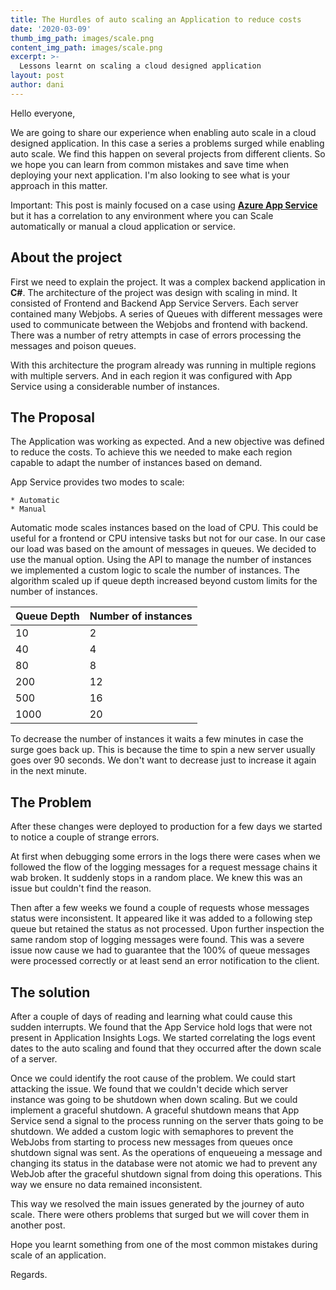 ```yaml
---
title: The Hurdles of auto scaling an Application to reduce costs
date: '2020-03-09'
thumb_img_path: images/scale.png
content_img_path: images/scale.png
excerpt: >-
  Lessons learnt on scaling a cloud designed application
layout: post
author: dani
---
```


Hello everyone,

We are going to share our experience when enabling auto scale in a cloud designed application. In this case a series a problems surged while enabling auto scale. We find this happen on several projects from different clients. So we hope you can learn from common mistakes and save time when deploying your next application. I'm also looking to see what is your approach in this matter.

Important: This post is mainly focused on a case using <a href="https://azure.microsoft.com/en-us/services/app-service/" > **Azure App Service** </a> but it has a correlation to any environment where you can Scale automatically or manual a cloud application or service.

## About the project

First we need to explain the project. It was a complex backend application in **C#**. The architecture of the project was design with scaling in mind. It consisted of Frontend and Backend App Service Servers. Each server contained many Webjobs. A series of Queues with different messages were used to communicate between the Webjobs and frontend with backend. There was a number of retry attempts in case of errors processing the messages and poison queues.

With this architecture the program already was running in multiple regions with multiple servers. And in each region it was configured with App Service using a considerable number of instances.

## The Proposal

The Application was working as expected. And a new objective was defined to reduce the costs.
To achieve this we needed to make each region capable to adapt the number of instances based on demand.

App Service provides two modes to scale:

    * Automatic
    * Manual

  Automatic mode scales instances based on the load of CPU. This could be useful for a frontend or CPU intensive tasks but not for our case. In our case our load was based on the amount of messages in queues. We decided to use the manual option. Using the API to manage the number of instances we implemented a custom logic to scale the number of instances. The algorithm scaled up if queue depth increased beyond custom limits for the number of instances.

| Queue Depth | Number of instances |
| ----------- | ------------------- |
| 10          | 2                   |
| 40          | 4                   |
| 80          | 8                   |
| 200         | 12                  |
| 500         | 16                  |
| 1000        | 20                  |

To decrease the number of instances it waits a few minutes in case the surge goes back up. This is because the time to spin a new server usually goes over 90 seconds. We don't want to decrease just to increase it again in the next minute.

## The Problem

After these changes were deployed to production for a few days we started to notice a couple of strange errors.

At first when debugging some errors in the logs there were cases when we followed the flow of the logging messages for a request message chains it wab broken. It suddenly stops in a random place. We knew this was an issue but couldn't find the reason.

Then after a few weeks we found a couple of requests whose messages status were inconsistent. It appeared like it was added to a following step queue but retained the status as not processed. Upon further inspection the same random stop of logging messages were found. This was a severe issue now cause we had to guarantee that the 100% of queue messages were processed correctly or at least send an error notification to the client.

## The solution

After a couple of days of reading and learning what could cause this sudden interrupts. We found that the App Service hold logs that were not present in Application Insights Logs. We started correlating the logs event dates to the auto scaling and found that they occurred after the down scale of a server.

Once we could identify the root cause of the problem. We could start attacking the issue. We found that we couldn't decide which server instance was going to be shutdown when down scaling. But we could implement a graceful shutdown. A graceful shutdown means that App Service send a signal to the process running on the server thats going to be shutdown. We added a custom logic with semaphores to prevent the WebJobs from starting to process new messages from queues once shutdown signal was sent. As the operations of enqueueing a message and changing its status in the database were not atomic we had to prevent any WebJob after the graceful shutdown signal from doing this operations. This way we ensure no data remained inconsistent.

This way we resolved the main issues generated by the journey of auto scale. There were others problems that surged but we will cover them in another post.

Hope you learnt something from one of the most common mistakes during scale of an application.

Regards.